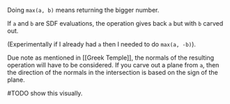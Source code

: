 Doing `max(a, b)` means returning the bigger number. 

If `a` and `b` are SDF evaluations, the operation gives back `a` but with `b` carved out.

(Experimentally if I already had `a` then I needed to do `max(a, -b)`).

Due note as mentioned in [[Greek Temple]], the normals of the resulting operation will have to be considered.
If you carve out a plane from `a`, then the direction of the normals in the intersection is based on the sign of the plane.

#TODO  show this visually.